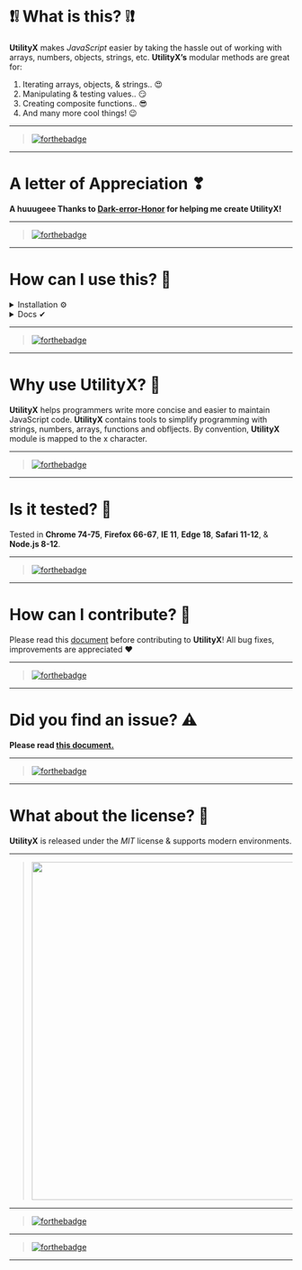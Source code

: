 # ❗❕ What is this? ❕❗

**UtilityX** makes _JavaScript_ easier by taking the hassle out of working with arrays, numbers, objects, strings, etc.
**UtilityX’s** modular methods are great for:

1. Iterating arrays, objects, & strings.. :heart_eyes:
2. Manipulating & testing values.. :smirk:
3. Creating composite functions.. :sunglasses:
4. And many more cool things! :wink:

---

> [![forthebadge](https://forthebadge.com/images/badges/powered-by-responsibility.svg)](https://debugleader.github.io)

---

# A letter of Appreciation ❣

**A huuugeee Thanks to [Dark-error-Honor](https://github.com/Dark-error-Honor) for helping me create UtilityX!**

---

> [![forthebadge](https://forthebadge.com/images/badges/uses-brains.svg)](https://debugleader.github.io)

---

# How can I use this? 🤔

<details>
  <summary>Installation ⚙</summary>
  <hr />
  
  ```bash
  > npm i utilityx
  ```
  ```bash
  > const x = require("utilityx");
  ```
  <hr />
  </details>
  <details>
  <summary>Docs ✔</summary>
    <hr />
    
  <details>
  <summary>Check For Integers 🔢</summary>
  <br />
  
  ```javascript
    x.isInt(1);
    // => true

````
</details>
      <!-- New details-->
<details>
<summary>Check For Floats 💥</summary>
<br />

```javascript
  x.isFloat(1.1);
  // => true

````

  </details>
    <!-- New details-->
  <details>
  <summary>Check For Strings 🔠</summary>
  <br />
  
  ```javascript
    x.isString('Hello World!');
    // => true

````
</details>
  <!-- New details-->
<details>
<summary>Check For Arrays ✔</summary>
<br />

```javascript
  x.isArray(['Hello', 'World', '!']);
  // => true

````

  </details>
  <!-- New details-->
  <details>
  <summary>Round Numbers ⭕</summary>
  <br />
  
  ```javascript
    // parameters: (number, amount of decimal places)
    x.round(10.55555555, 2)
    // => 10.56

````
</details>

  <!-- New details-->
  <details>
  <summary>Remove duplicates from array ❌</summary>
  <br />

  ```javascript
    // parameters: (array)
    x.removeDuplicates([1, 2, 3, 4, 2, 3])
    // => [1, 2, 3, 4]

````

</details>

  <!-- New details-->
  <details>
  <summary>Remove null values from array ❌</summary>
  <br />

```javascript
// parameters: (array)
x.compact([null, '', undefined, 0, 5, 'hello']);
// => [5, 'hello']
```

</details>

  <!-- New details-->
  <details>
  <summary>Get last index of array 💢</summary>
  <br />

```javascript
// parameters: (array)
x.lastIndex([1, 2, 3, 4, 'Hi']);
// => 'Hi'
```

</details>

  <!-- New details-->
  <details>
  <summary>Flatten an array ➡⬅</summary>
  <br />

```javascript
// parameters: (array, depth to flatten(Number))
x.flatten([1, [2, [3, [4, [5]]]]]);
// => [1, 2, 3, 4, 5]
```

</details>

  <!-- New details-->
  <details>
  <summary>positive and negative indexing ➖</summary>
  <br />

```javascript
// parameters: (array, index(negative or positive Number))
x.nth(['first', 'second', 'third'], -2);
// => 'second'
```

</details>

  <!-- New details-->
  <details>
  <summary>Pull items out of array ⬆</summary>
  <br />

```javascript
// parameters: (array, values to pull out)
x.pull([1, 2, 3, 'hello', 4], 1, 'hello');
// => [1, 2, 3, 4]
```

</details>

  <!-- New details-->
  <details>
  <summary>Get all items except last item ❌</summary>
  <br />

```javascript
// parameters: (array)
x.head([1, 2, 3, 4, 5]);
// => [1, 2, 3, 4]
```

</details>

  <!-- New details-->
  <details>
  <summary>Get all items except first item 🚫</summary>
  <br />

```javascript
// parameters: (array)
x.removeDuplicates([1, 2, 3, 4, 5]);
// => [2, 3, 4, 5]
```

</details>

  <!-- New details-->
  <details>
  <summary>Dynamicaly create variables 😎</summary>
  <br />

```javascript
// parameters: (name, amount, value(array or single value) default= unspecified)
fruits = ['apple', 'lemon', 'mango', 'pear'];
x.createVars('fruit', fruits.lenth, fruits);
// => ['fruit0', 'fruit1', 'fruit2', 'fruit3']
console.log(fruit0, fruit1);
// 'apple lemon'
```

</details>

  <!-- New details-->
  <details>
  <summary>Make union of arrays ☮</summary>
  <br />

```javascript
// parameters: (array, array, array, ...)
x.union([1, 2, 3, 4, 5], [1, 2], [3, 6]);
// => [1, 2, 3, 4, 5, 6]
```

</details>
  <!-- New details-->
  <details>
  <summary>Make sorted union of arrays ☮</summary>
  <br />

```javascript
// parameters: (array, array, array, ...)
x.sortedUnion([5, 2, 4], [6, 4, 9]);
// => [2, 4, 5, 6, 9]
```

</details>
  <!-- New details-->
  <details>
  <summary>Deep copy an array ©</summary>
  <br />

```javascript
// parameters: (array)
arr = [1, 2, 3];
x.deepCopy(arr);
// => [1, 2, 3]
```

</details>
  <!-- New details-->
  <details>
  <summary>Clamp function 🍤</summary>
  <br />

```javascript
// parameters: (lower bound, number, upper bound)
x.clamp([2, 5, 8]);
// => 5
x.clamp([8, 2, 10]);
// => 8
x.clamp([2, 10, 5]);
// => 5
```

</details>
  <!-- New details-->
  <details>
  <summary>Range function (yes, like in python) 🐍</summary>
  <br />

```javascript
// parameters: (Number)
x.range(5);
// => [0, 1, 2, 3, 4]
```

</details>
  <!-- New details-->
  <details>
  <summary>Convert to camelCase 🐫</summary>
  <br />

```javascript
// parameters: (String)
x.camelCase('caMel caSe');
// => 'camelCase'
```

</details>
<!-- New details-->
  <details>
  <summary>Convert to PascalCase 🔠</summary>
  <br />

```javascript
// parameters: (String)
x.pascalCase('paScAl caSe');
// => 'PascalCase'
```

</details>
<!-- New details-->
  <details>
  <summary>Convert to snake_case 🐍</summary>
  <br />

```javascript
// parameters: (String)
x.snakeCase('snAke caSe');
// => 'sn_ake_cas_e'
x.snakeCase('snake case');
// => 'snake_case'
```

</details>
<!-- New details-->
  <details>
  <summary>Convert to kebab-case 🥙</summary>
  <br />

```javascript
// parameters: (String)
x.kebabCase('keBab caSe');
// => 'ke-bab-ca-se'
x.kebabCase('kebab case');
// => 'kebab-case'
```

</details>
<!-- New details-->
  <details>
  <summary>Capitalize</summary>
  <br />

```javascript
// parameters: (String)
x.camelCase('caPs');
// => 'CaPs'
```

</details>

</details>

---

> [![forthebadge](https://forthebadge.com/images/badges/ctrl-c-ctrl-v.svg)](https://debugleader.github.io)

---

# Why use UtilityX? 🚀

**UtilityX** helps programmers write more concise and easier to maintain JavaScript code. **UtilityX** contains tools to simplify programming with strings, numbers, arrays, functions and obfljects. By convention, **UtilityX** module is mapped to the x character.

---

> [![forthebadge](https://forthebadge.com/images/badges/built-by-developers.svg)](https://debugleader.github.io)

---

# Is it tested? 🧪

Tested in **Chrome 74-75**, **Firefox 66-67**, **IE 11**, **Edge 18**, **Safari 11-12**, & **Node.js 8-12**.

---

> [![forthebadge](https://forthebadge.com/images/badges/certified-yourboyserge.svg)](https://debugleader.github.io)

---

# How can I contribute? 🎉

Please read this [document](CONTRIBUTING.md) before contributing to **UtilityX**! All bug fixes, improvements are appreciated ♥

---

> [![forthebadge](https://forthebadge.com/images/badges/built-with-love.svg)](https://debugleader.github.io)

---

# Did you find an issue? ⚠️

**Please read [this document.](SECURITY.md)**

---

> [![forthebadge](https://forthebadge.com/images/badges/not-an-issue.svg)](https://debugleader.github.io)

---

# What about the license? 📃

**UtilityX** is released under the _MIT_ license & supports modern environments.

---

> <img src="https://images.unsplash.com/photo-1518932945647-7a1c969f8be2?ixlib=rb-1.2.1&ixid=eyJhcHBfaWQiOjEyMDd9&auto=format&fit=crop&w=1489&q=80" width="600">

---

> [![forthebadge](https://forthebadge.com/images/badges/built-with-grammas-recipe.svg)](https://debugleader.github.io)

---

> [![forthebadge](https://forthebadge.com/images/badges/made-with-javascript.svg)](https://debugleader.github.io)

---
